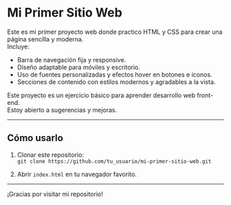 # Mi Primer Sitio Web

Este es mi primer proyecto web donde practico HTML y CSS para crear una página sencilla y moderna.  
Incluye:

- Barra de navegación fija y responsive.
- Diseño adaptable para móviles y escritorio.
- Uso de fuentes personalizadas y efectos hover en botones e íconos.
- Secciones de contenido con estilos modernos y agradables a la vista.

Este proyecto es un ejercicio básico para aprender desarrollo web front-end.  
Estoy abierto a sugerencias y mejoras.

---

## Cómo usarlo

1. Clonar este repositorio:  
   `git clone https://github.com/tu_usuario/mi-primer-sitio-web.git`

2. Abrir `index.html` en tu navegador favorito.

---

¡Gracias por visitar mi repositorio!
